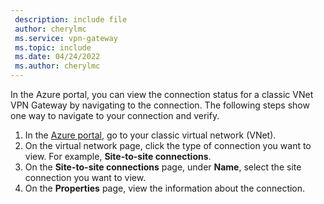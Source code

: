 ```yaml
---
 description: include file
 author: cherylmc
 ms.service: vpn-gateway
 ms.topic: include
 ms.date: 04/24/2022
 ms.author: cherylmc
---
```

In the Azure portal, you can view the connection status for a classic VNet VPN Gateway by navigating to the connection. The following steps show one way to navigate to your connection and verify.

1. In the [Azure portal](https://portal.azure.com), go to your classic virtual network (VNet).
1. On the virtual network page, click the type of connection you want to view. For example, **Site-to-site connections**.
1. On the **Site-to-site connections** page, under **Name**, select the site connection you want to view.
1. On the **Properties** page, view the information about the connection.